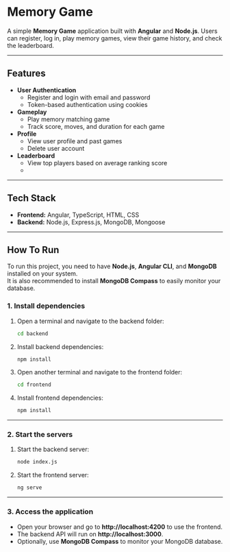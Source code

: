 # Memory Game

A simple **Memory Game** application built with **Angular** and **Node.js**. Users can register, log in, play memory games, view their game history, and check the leaderboard.  

---

## Features

- **User Authentication**
  - Register and login with email and password
  - Token-based authentication using cookies
- **Gameplay**
  - Play memory matching game
  - Track score, moves, and duration for each game
- **Profile**
  - View user profile and past games
  - Delete user account
- **Leaderboard**
  - View top players based on average ranking score
  - 
---

## Tech Stack

- **Frontend:** Angular, TypeScript, HTML, CSS  
- **Backend:** Node.js, Express.js, MongoDB, Mongoose
  
---

## How To Run

To run this project, you need to have **Node.js**, **Angular CLI**, and **MongoDB** installed on your system.  
It is also recommended to install **MongoDB Compass** to easily monitor your database.

### 1. Install dependencies

1. Open a terminal and navigate to the backend folder:

    ```bash
    cd backend
    ```

2. Install backend dependencies:

    ```bash
    npm install
    ```

3. Open another terminal and navigate to the frontend folder:

    ```bash
    cd frontend
    ```

4. Install frontend dependencies:

    ```bash
    npm install
    ```

---

### 2. Start the servers

1. Start the backend server:

    ```bash
    node index.js
    ```

2. Start the frontend server:

    ```bash
    ng serve
    ```

---

### 3. Access the application

- Open your browser and go to **http://localhost:4200** to use the frontend.  
- The backend API will run on **http://localhost:3000**.  
- Optionally, use **MongoDB Compass** to monitor your MongoDB database.
